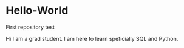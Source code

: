 # Hello-World
First repository test 


Hi I am a grad student. 
I am here to learn speficially SQL and Python.
